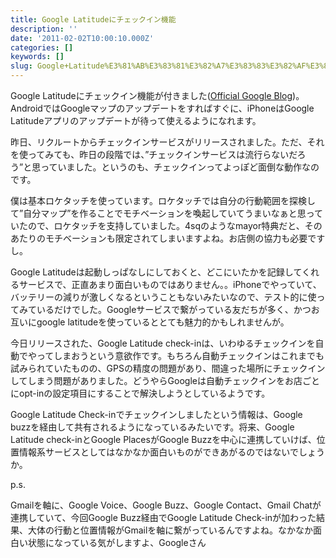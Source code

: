 ```yaml
---
title: Google Latitudeにチェックイン機能
description: ''
date: '2011-02-02T10:00:10.000Z'
categories: []
keywords: []
slug: Google+Latitude%E3%81%AB%E3%83%81%E3%82%A7%E3%83%83%E3%82%AF%E3%82%A4%E3%83%B3%E6%A9%9F%E8%83%BD
---
```

Google Latitudeにチェックイン機能が付きました([Official Google Blog](http://googleblog.blogspot.com/2011/02/check-in-with-google-latitude.html))。AndroidではGoogleマップのアップデートをすればすぐに、iPhoneはGoogle Latitudeアプリのアップデートが待って使えるようになれます。

昨日、リクルートからチェックインサービスがリリースされました。ただ、それを使ってみても、昨日の段階では、”チェックインサービスは流行らないだろう”と思っていました。というのも、チェックインってよっぽど面倒な動作なのです。

僕は基本ロケタッチを使っています。ロケタッチでは自分の行動範囲を探検して”自分マップ”を作ることでモチベーションを喚起していてうまいなぁと思っていたので、ロケタッチを支持していました。4sqのようなmayor特典だと、そのあたりのモチベーションも限定されてしまいますよね。お店側の協力も必要ですし。

Google Latitudeは起動しっぱなしにしておくと、どこにいたかを記録してくれるサービスで、正直あまり面白いものではありません。。iPhoneでやっていて、バッテリーの減りが激しくなるということもないみたいなので、テスト的に使ってみているだけでした。Googleサービスで繋がっている友だちが多く、かつお互いにgoogle latitudeを使っているととても魅力的かもしれませんが。

今日リリースされた、Google Latitude check-inは、いわゆるチェックインを自動でやってしまおうという意欲作です。もちろん自動チェックインはこれまでも試みられていたものの、GPSの精度の問題があり、間違った場所にチェックインしてしまう問題がありました。どうやらGoogleは自動チェックインをお店ごとにopt-inの設定項目にすることで解決しようとしているようです。

Google Latitude Check-inでチェックインしましたという情報は、Google buzzを経由して共有されるようになっているみたいです。将来、Google Latitude check-inとGoogle PlacesがGoogle Buzzを中心に連携していけば、位置情報系サービスとしてはなかなか面白いものができあがるのではないでしょうか。

p.s.

Gmailを軸に、Google Voice、Google Buzz、Google Contact、Gmail Chatが連携していて、今回Google Buzz経由でGoogle Latitude Check-inが加わった結果、大体の行動と位置情報がGmailを軸に繋がっているんですよね。なかなか面白い状態になっている気がしますよ、Googleさん